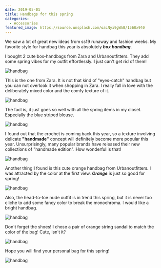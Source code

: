 ```yaml
---
date: 2019-05-01
title: Handbags for this spring
categories:
  - Accessories
featured_image: https://source.unsplash.com/oaLNyi9gWh0/1560x940
---
```

We saw a lot of great new ideas from ss19 runaway and fashion weeks. My favorite style for handbag this year is absolutely ***box handbag***.   

I bought 2 cute box-handbags from Zara and Urbanoutfitters. They add some spring vibes for my outfit effortlessly. I just can't get rid of them!    

![handbag](https://source.unsplash.com/tyGgYX06qy4)

This is the one from Zara. It is not that kind of "eyes-catch" handbag but you can not overlook it when shopping in Zara. I really fall in love with the deliberately mixed color and the comfy texture of it.

![handbag](https://source.unsplash.com/eKBheEtwx8M)

The fact is, it just goes so well with all the spring items in my closet. Especially the blue striped blouse. 

![handbag](https://source.unsplash.com/mO5zDyq21yc)

I found out that the crochet is coming back this year, so a texture involving delicate **"handmade"** concept will definitely become more popular this year. Unsurprisingly, many popular brands have released their new collections of "handmade edition". How wonderful is that!    

![handbag](https://source.unsplash.com/TaOaXgusSNo)

Another thing I found is this cute orange handbag from Urbanoutfitters. I was attracted by the color at the first view. ***Orange*** is just so good for spring!

![handbag](https://source.unsplash.com/6zsk2BYqQhI)

Also, the head-to-toe nude outfit is in trend this spring, but it is never too cliche to add some fancy color to break the monochroma. I would like a bright handbag.    

![handbag](https://source.unsplash.com/JlXaq0zTI_g)

Don't forget the shoes! I chose a pair of orange string sandal to match the color of the bag! Cute, isn't it?  

![handbag](https://source.unsplash.com/HRQbI75HkZY)

Hope you will find your personal bag for this spring!  

![handbag](https://source.unsplash.com/jn4Rwm8bfyA)

